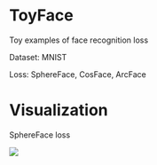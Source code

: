 # ToyFace
Toy examples of face recognition loss

Dataset: MNIST

Loss: SphereFace, CosFace, ArcFace

# Visualization
SphereFace loss

![](https://github.com/PeizeSun/ToyFace/blob/master/features_train.gif)
